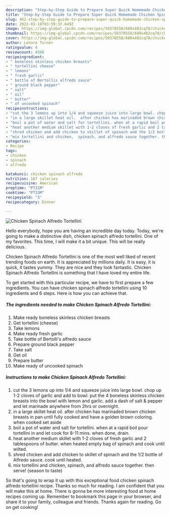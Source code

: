 ```yaml
---
description: "Step-by-Step Guide to Prepare Super Quick Homemade Chicken Spinach Alfredo Tortellini"
title: "Step-by-Step Guide to Prepare Super Quick Homemade Chicken Spinach Alfredo Tortellini"
slug: 462-step-by-step-guide-to-prepare-super-quick-homemade-chicken-spinach-alfredo-tortellini
date: 2022-03-18T03:59:37.649Z
image: https://img-global.cpcdn.com/recipes/50378558/680x482cq70/chicken-spinach-alfredo-tortellini-recipe-main-photo.jpg
thumbnail: https://img-global.cpcdn.com/recipes/50378558/680x482cq70/chicken-spinach-alfredo-tortellini-recipe-main-photo.jpg
cover: https://img-global.cpcdn.com/recipes/50378558/680x482cq70/chicken-spinach-alfredo-tortellini-recipe-main-photo.jpg
author: Lenora Turner
ratingvalue: 4
reviewcount: 4560
recipeingredient:
- " boneless skinless chicken breasts"
- " tortellini cheese"
- " lemons"
- " fresh garlic"
- " bottle of Bertollis alfredo sauce"
- " ground black pepper"
- " salt"
- " oil"
- " butter"
- " of uncooked spinach"
recipeinstructions:
- "cut the 3 lemons up into 1/4 and squeeze juice into large bowl. chop up 1-2 cloves of garlic and add to bowl. put the 4 boneless skinless chicken breasts into the bowl with lemon and garlic. add a dash of salt &amp; pepper and let marinade anywhere from 2hrs or overnight."
- "in a large skillet heat oil.  after chicken has marinaded brown chicken breasts in pan until fully cooked and have a golden brown coloring. when cooked set aside"
- "boil a pot of water and salt for tortellini. when at a rapid boil pour tortellini in and let cook for 8-11 mins. when done,  drain."
- "heat another medium skillet with 1-2 cloves of fresh garlic and 2 tablespoons of butter. when heated empty bag of spinach and cook until wilted."
- "shred chicken and add chicken to skillet of spinach and the 1/2 bottle of Alfredo sauce. cook until heated."
- "mix tortellini and chicken,  spinach, and alfredo sauce together. then serve!  (season to taste)"
categories:
- Recipe
tags:
- chicken
- spinach
- alfredo

katakunci: chicken spinach alfredo 
nutrition: 167 calories
recipecuisine: American
preptime: "PT31M"
cooktime: "PT33M"
recipeyield: "3"
recipecategory: Dinner

---
```



![Chicken Spinach Alfredo Tortellini](https://img-global.cpcdn.com/recipes/50378558/680x482cq70/chicken-spinach-alfredo-tortellini-recipe-main-photo.jpg)

Hello everybody, hope you are having an incredible day today. Today, we're going to make a distinctive dish, chicken spinach alfredo tortellini. One of my favorites. This time, I will make it a bit unique. This will be really delicious.

Chicken Spinach Alfredo Tortellini is one of the most well liked of recent trending foods on earth. It is appreciated by millions daily. It is easy, it is quick, it tastes yummy. They are nice and they look fantastic. Chicken Spinach Alfredo Tortellini is something that I have loved my entire life.




To get started with this particular recipe, we have to first prepare a few ingredients. You can have chicken spinach alfredo tortellini using 10 ingredients and 6 steps. Here is how you can achieve that.

<!--inarticleads1-->

##### The ingredients needed to make Chicken Spinach Alfredo Tortellini:

1. Make ready  boneless skinless chicken breasts
1. Get  tortellini (cheese)
1. Take  lemons
1. Make ready  fresh garlic
1. Take  bottle of Bertolli&#39;s alfredo sauce
1. Prepare  ground black pepper
1. Take  salt
1. Get  oil
1. Prepare  butter
1. Make ready  of uncooked spinach




<!--inarticleads2-->

##### Instructions to make Chicken Spinach Alfredo Tortellini:

1. cut the 3 lemons up into 1/4 and squeeze juice into large bowl. chop up 1-2 cloves of garlic and add to bowl. put the 4 boneless skinless chicken breasts into the bowl with lemon and garlic. add a dash of salt &amp; pepper and let marinade anywhere from 2hrs or overnight.
1. in a large skillet heat oil.  after chicken has marinaded brown chicken breasts in pan until fully cooked and have a golden brown coloring. when cooked set aside
1. boil a pot of water and salt for tortellini. when at a rapid boil pour tortellini in and let cook for 8-11 mins. when done,  drain.
1. heat another medium skillet with 1-2 cloves of fresh garlic and 2 tablespoons of butter. when heated empty bag of spinach and cook until wilted.
1. shred chicken and add chicken to skillet of spinach and the 1/2 bottle of Alfredo sauce. cook until heated.
1. mix tortellini and chicken,  spinach, and alfredo sauce together. then serve!  (season to taste)




So that's going to wrap it up with this exceptional food chicken spinach alfredo tortellini recipe. Thanks so much for reading. I am confident that you will make this at home. There is gonna be more interesting food at home recipes coming up. Remember to bookmark this page in your browser, and share it to your family, colleague and friends. Thanks again for reading. Go on get cooking!

